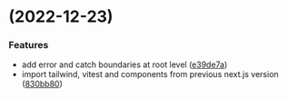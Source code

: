 #  (2022-12-23)


### Features

* add error and catch boundaries at root level ([e39de7a](https://github.com/seanWLawrence/cobra-events/commit/e39de7a8cf0c0cecf7330fb0c9debb5d47581527))
* import tailwind, vitest and components from previous next.js version ([830bb80](https://github.com/seanWLawrence/cobra-events/commit/830bb8004c6b1469ae7dc8158cc01421c7ffd8b6))







